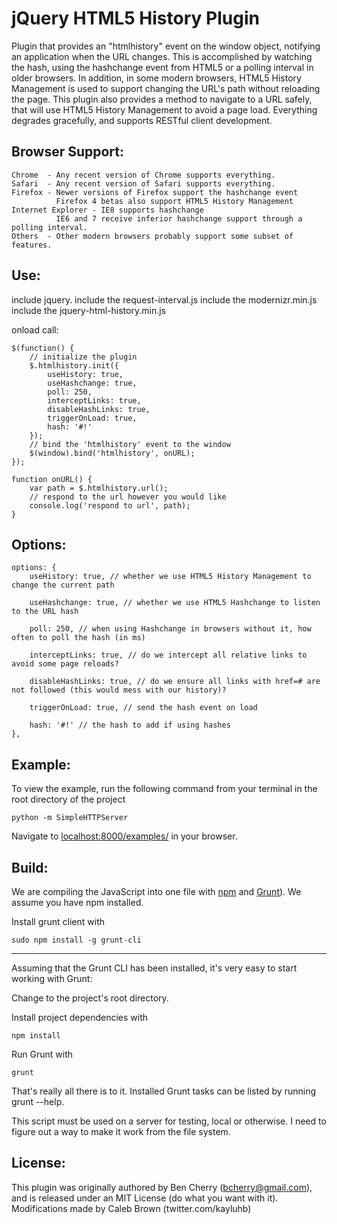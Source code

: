 jQuery HTML5 History Plugin
===========================

Plugin that provides an "htmlhistory" event on the window object, notifying an application when the URL changes.
This is accomplished by watching the hash, using the hashchange event from HTML5 or a polling interval in older browsers.
In addition, in some modern browsers, HTML5 History Management is used to support changing the URL's path without reloading the page.
This plugin also provides a method to navigate to a URL safely, that will use HTML5 History Management to avoid a page load.
Everything degrades gracefully, and supports RESTful client development.

Browser Support:
----------------

    Chrome  - Any recent version of Chrome supports everything.
    Safari  - Any recent version of Safari supports everything.
    Firefox - Newer versions of Firefox support the hashchange event
              Firefox 4 betas also support HTML5 History Management
    Internet Explorer - IE8 supports hashchange
              IE6 and 7 receive inferior hashchange support through a polling interval.
    Others  - Other modern browsers probably support some subset of features.


Use:
----

include jquery.
include the request-interval.js
include the modernizr.min.js
include the jquery-html-history.min.js

onload call:

    $(function() {
        // initialize the plugin
        $.htmlhistory.init({
            useHistory: true,
            useHashchange: true,
            poll: 250,
            interceptLinks: true,
            disableHashLinks: true,
            triggerOnLoad: true,
            hash: '#!'
        });
        // bind the 'htmlhistory' event to the window
        $(window).bind('htmlhistory', onURL);
    });

    function onURL() {
        var path = $.htmlhistory.url();
        // respond to the url however you would like
        console.log('respond to url', path);
    }


Options:
--------

    options: {
        useHistory: true, // whether we use HTML5 History Management to change the current path

        useHashchange: true, // whether we use HTML5 Hashchange to listen to the URL hash

        poll: 250, // when using Hashchange in browsers without it, how often to poll the hash (in ms)

        interceptLinks: true, // do we intercept all relative links to avoid some page reloads?

        disableHashLinks: true, // do we ensure all links with href=# are not followed (this would mess with our history)?

        triggerOnLoad: true, // send the hash event on load

        hash: '#!' // the hash to add if using hashes
    },

Example:
--------

To view the example, run the following command from your terminal in the root directory of the project

    python -m SimpleHTTPServer

Navigate to [localhost:8000/examples/](http://localhost:8000/examples/) in your browser.


Build:
-------

We are compiling the JavaScript into one file with [npm](https://www.npmjs.org/) and [Grunt](http://gruntjs.com/)).  We assume you have npm installed.

Install grunt client with

    sudo npm install -g grunt-cli

***

Assuming that the Grunt CLI has been installed, it's very easy to start working with Grunt:

Change to the project's root directory.

Install project dependencies with

    npm install

Run Grunt with

    grunt

That's really all there is to it. Installed Grunt tasks can be listed by running grunt --help.


This script must be used on a server for testing, local or otherwise.  I need to figure out a way to make it work from the file system.

License:
--------

This plugin was originally authored by Ben Cherry (bcherry@gmail.com), and is released under an MIT License (do what you want with it).
Modifications made by Caleb Brown (twitter.com/kayluhb)
